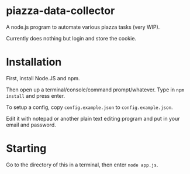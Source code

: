 piazza-data-collector
=====================

A node.js program to automate various piazza tasks (very WIP).

Currently does nothing but login and store the cookie.

Installation
=====================

First, install Node.JS and npm.

Then open up a terminal/console/command prompt/whatever.
Type in `npm install` and press enter.

To setup a config, copy `config.example.json` to `config.example.json`.

Edit it with notepad or another plain text editing program and put in your email and password.

Starting
=====================

Go to the directory of this in a terminal, then enter `node app.js`.
